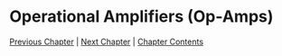 # Operational Amplifiers (Op-Amps) <!-- omit in toc -->

[Previous Chapter][prev] | [Next Chapter][next] | [Chapter Contents][index]

[prev]: ../03practicalamps/index
[next]: ../05opamps2/index
[index]: ../index
